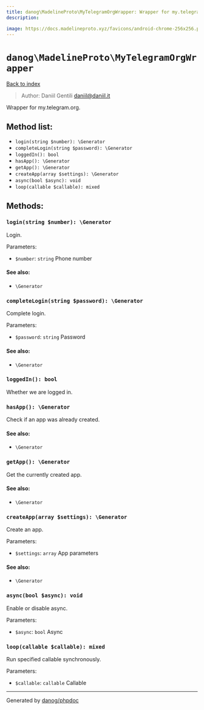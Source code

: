 ```yaml
---
title: danog\MadelineProto\MyTelegramOrgWrapper: Wrapper for my.telegram.org.
description: 

image: https://docs.madelineproto.xyz/favicons/android-chrome-256x256.png
---
```

# `danog\MadelineProto\MyTelegramOrgWrapper`
[Back to index](../../index.md)

> Author: Daniil Gentili <daniil@daniil.it>  
  

Wrapper for my.telegram.org.  




## Method list:
* `login(string $number): \Generator`
* `completeLogin(string $password): \Generator`
* `loggedIn(): bool`
* `hasApp(): \Generator`
* `getApp(): \Generator`
* `createApp(array $settings): \Generator`
* `async(bool $async): void`
* `loop(callable $callable): mixed`

## Methods:
### `login(string $number): \Generator`

Login.


Parameters:
* `$number`: `string` Phone number  


#### See also: 
* `\Generator`




### `completeLogin(string $password): \Generator`

Complete login.


Parameters:
* `$password`: `string` Password  


#### See also: 
* `\Generator`




### `loggedIn(): bool`

Whether we are logged in.



### `hasApp(): \Generator`

Check if an app was already created.


#### See also: 
* `\Generator`




### `getApp(): \Generator`

Get the currently created app.


#### See also: 
* `\Generator`




### `createApp(array $settings): \Generator`

Create an app.


Parameters:
* `$settings`: `array` App parameters  


#### See also: 
* `\Generator`




### `async(bool $async): void`

Enable or disable async.


Parameters:
* `$async`: `bool` Async  



### `loop(callable $callable): mixed`

Run specified callable synchronously.


Parameters:
* `$callable`: `callable` Callable  



---
Generated by [danog/phpdoc](https://phpdoc.daniil.it)
